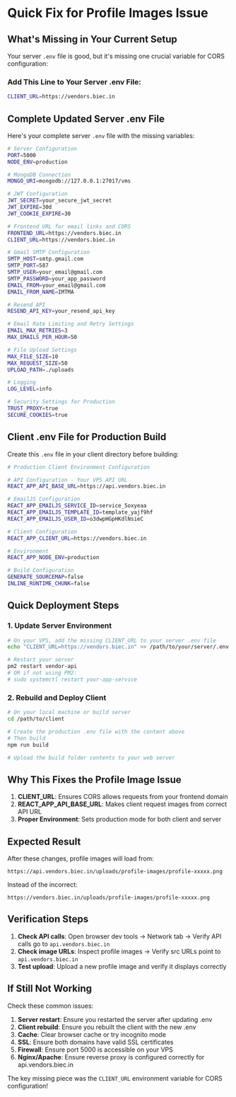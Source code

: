 # Quick Fix for Profile Images Issue

## What's Missing in Your Current Setup

Your server `.env` file is good, but it's missing one crucial variable for CORS configuration:

### Add This Line to Your Server .env File:
```bash
CLIENT_URL=https://vendors.biec.in
```

## Complete Updated Server .env File

Here's your complete server `.env` file with the missing variables:

```bash
# Server Configuration
PORT=5000
NODE_ENV=production

# MongoDB Connection
MONGO_URI=mongodb://127.0.0.1:27017/vms

# JWT Configuration
JWT_SECRET=your_secure_jwt_secret
JWT_EXPIRE=30d
JWT_COOKIE_EXPIRE=30

# Frontend URL for email links and CORS
FRONTEND_URL=https://vendors.biec.in
CLIENT_URL=https://vendors.biec.in

# Gmail SMTP Configuration
SMTP_HOST=smtp.gmail.com
SMTP_PORT=587
SMTP_USER=your_email@gmail.com
SMTP_PASSWORD=your_app_password
EMAIL_FROM=your_email@gmail.com
EMAIL_FROM_NAME=IMTMA

# Resend API
RESEND_API_KEY=your_resend_api_key

# Email Rate Limiting and Retry Settings
EMAIL_MAX_RETRIES=3
MAX_EMAILS_PER_HOUR=50

# File Upload Settings
MAX_FILE_SIZE=10
MAX_REQUEST_SIZE=50
UPLOAD_PATH=./uploads

# Logging
LOG_LEVEL=info

# Security Settings for Production
TRUST_PROXY=true
SECURE_COOKIES=true
```

## Client .env File for Production Build

Create this `.env` file in your client directory before building:

```bash
# Production Client Environment Configuration

# API Configuration - Your VPS API URL
REACT_APP_API_BASE_URL=https://api.vendors.biec.in

# EmailJS Configuration
REACT_APP_EMAILJS_SERVICE_ID=service_5oxyeaa
REACT_APP_EMAILJS_TEMPLATE_ID=template_yajf9hf
REACT_APP_EMAILJS_USER_ID=o3dwpHGpHKdlNsieC

# Client Configuration
REACT_APP_CLIENT_URL=https://vendors.biec.in

# Environment
REACT_APP_NODE_ENV=production

# Build Configuration
GENERATE_SOURCEMAP=false
INLINE_RUNTIME_CHUNK=false
```

## Quick Deployment Steps

### 1. Update Server Environment
```bash
# On your VPS, add the missing CLIENT_URL to your server .env file
echo "CLIENT_URL=https://vendors.biec.in" >> /path/to/your/server/.env

# Restart your server
pm2 restart vendor-api
# OR if not using PM2:
# sudo systemctl restart your-app-service
```

### 2. Rebuild and Deploy Client
```bash
# On your local machine or build server
cd /path/to/client

# Create the production .env file with the content above
# Then build
npm run build

# Upload the build folder contents to your web server
```

## Why This Fixes the Profile Image Issue

1. **CLIENT_URL**: Ensures CORS allows requests from your frontend domain
2. **REACT_APP_API_BASE_URL**: Makes client request images from correct API URL
3. **Proper Environment**: Sets production mode for both client and server

## Expected Result

After these changes, profile images will load from:
```
https://api.vendors.biec.in/uploads/profile-images/profile-xxxxx.png
```

Instead of the incorrect:
```
https://vendors.biec.in/uploads/profile-images/profile-xxxxx.png
```

## Verification Steps

1. **Check API calls**: Open browser dev tools → Network tab → Verify API calls go to `api.vendors.biec.in`
2. **Check image URLs**: Inspect profile images → Verify src URLs point to `api.vendors.biec.in`
3. **Test upload**: Upload a new profile image and verify it displays correctly

## If Still Not Working

Check these common issues:

1. **Server restart**: Ensure you restarted the server after updating .env
2. **Client rebuild**: Ensure you rebuilt the client with the new .env
3. **Cache**: Clear browser cache or try incognito mode
4. **SSL**: Ensure both domains have valid SSL certificates
5. **Firewall**: Ensure port 5000 is accessible on your VPS
6. **Nginx/Apache**: Ensure reverse proxy is configured correctly for api.vendors.biec.in

The key missing piece was the `CLIENT_URL` environment variable for CORS configuration!